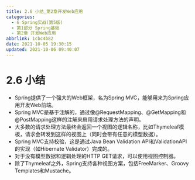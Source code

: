 ```yaml
---
title: 2.6 小结_第2章开发Web应用
categories: 
  - 6 Spring实战(第5版)
  - 第1部分 Spring基础
  - 第2章 开发Web应用
abbrlink: 1cbc4b82
date: 2021-10-05 19:30:15
updated: 2021-10-06 09:40:07
---
```

# 2.6 小结
- Spring提供了一个强大的Web框架，名为Spring MVC，能够用来为Spring应用开发Web前端。
- Spring MVC是基于注解的，通过像@RequestMapping、@GetMapping和@PostMapping这样的注解来启用请求处理方法的声明。
- 大多数的请求处理方法最终会返回一个视图的逻辑名称，比如Thymeleaf模板，请求会转发到这样的视图上（同时会带有任意的模型数据）。
- Spring MVC支持校验，这是通过Java Bean Validation API和ValidationAPI的实现（如Hibernate Validator）完成的。
- 对于没有模型数据和逻辑处理的HTTP GET请求，可以使用视图控制器。
- 除了Thymeleaf之外，Spring支持各种视图方案，包括FreeMarker、Groovy Templates和Mustache。

